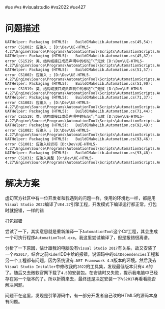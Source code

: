 #ue #vs #visualstudio #vs2022 #ue427 

# 问题描述

```log
UATHelper: Packaging (HTML5):   BuildCMakeLib.Automation.cs(45,54): error CS1002: 应输入 ; [D:\Dev\UE-HTML5-4.27\Engine\Source\Programs\AutomationTool\Scripts\AutomationScripts.Automation.csproj]
UATHelper: Packaging (HTML5):   BuildCMakeLib.Automation.cs(45,87): error CS1519: 类、结构或接口成员声明中的标记“(”无效 [D:\Dev\UE-HTML5-4.27\Engine\Source\Programs\AutomationTool\Scripts\AutomationScripts.Automation.csproj]
UATHelper: Packaging (HTML5):   BuildCMakeLib.Automation.cs(51,57): error CS1002: 应输入 ; [D:\Dev\UE-HTML5-4.27\Engine\Source\Programs\AutomationTool\Scripts\AutomationScripts.Automation.csproj]
UATHelper: Packaging (HTML5):   BuildCMakeLib.Automation.cs(51,90): error CS1519: 类、结构或接口成员声明中的标记“(”无效 [D:\Dev\UE-HTML5-4.27\Engine\Source\Programs\AutomationTool\Scripts\AutomationScripts.Automation.csproj]
UATHelper: Packaging (HTML5):   BuildCMakeLib.Automation.cs(71,37): error CS1002: 应输入 ; [D:\Dev\UE-HTML5-4.27\Engine\Source\Programs\AutomationTool\Scripts\AutomationScripts.Automation.csproj]
UATHelper: Packaging (HTML5):   BuildCMakeLib.Automation.cs(71,44): error CS1519: 类、结构或接口成员声明中的标记“;”无效 [D:\Dev\UE-HTML5-4.27\Engine\Source\Programs\AutomationTool\Scripts\AutomationScripts.Automation.csproj]
UATHelper: Packaging (HTML5):   BuildCMakeLib.Automation.cs(92,49): error CS1002: 应输入 ; [D:\Dev\UE-HTML5-4.27\Engine\Source\Programs\AutomationTool\Scripts\AutomationScripts.Automation.csproj]
UATHelper: Packaging (HTML5):   BuildCMakeLib.Automation.cs(93,46): error CS1001: 应输入标识符 [D:\Dev\UE-HTML5-4.27\Engine\Source\Programs\AutomationTool\Scripts\AutomationScripts.Automation.csproj]
UATHelper: Packaging (HTML5):   BuildCMakeLib.Automation.cs(93,48): error CS1031: 应输入类型 [D:\Dev\UE-HTML5-4.27\Engine\Source\Programs\AutomationTool\Scripts\AutomationScripts.Automation.csproj]
```

# 解决方案

虚幻官方社区中有一位开发者和我遇到的问题一样，使用的环境也一样，都是用`Visual Studio 2022`编译了`UE4.27`引擎工程，开发模式下编译运行都正常，打包时就报错，一样的错

[打包报错](https://forums.unrealengine.com/t/unreal-engine-version-4-27-2-i-get-an-error-when-trying-to-package-any-project/270627)

尝试了一下，其实意思就是重新编译一下`AutomationTool`这个C#工程，其会生成一个可执行程序`AutomationTool.exe`。我这里尝试编译了，但是报错很离谱。

分析了一下原因，估计跟我的电脑没有`Visual Studio 2017`有关系，故又安装了一个`VS2017`，结合之前`Rider`IDE中给的报错，说源码中的`GitDependencies`工程和另一个工程都有问题，因为系统没有`.NET Framework 4.5`版本的环境。然后我去`Visual Studio Installer`中修改我的`2022`的工具集，发现最低版本只有`4.6`的了。随后又去微软官网下载了`4.5`的安装包。在安装时又失败，提示我电脑中已经存在另一个版本的了。所以折腾来去，最终还是决定安装一下`VS2017`再看看能否解决问题。


问题不在这里，发现是引擎源码中，有一部分开发者自己改的HTML5的源码本身有问题。